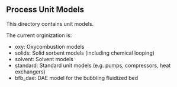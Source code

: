 ## Process Unit Models

This directory contains unit models.

The current orginization is:
* oxy: Oxycombustion models
* solids: Solid sorbent models (including chemical looping)
* solvent: Solvent models
* standard: Standard unit models (e.g. pumps, compressors, heat exchangers)
* bfb_dae: DAE model for the bubbling fluidized bed
